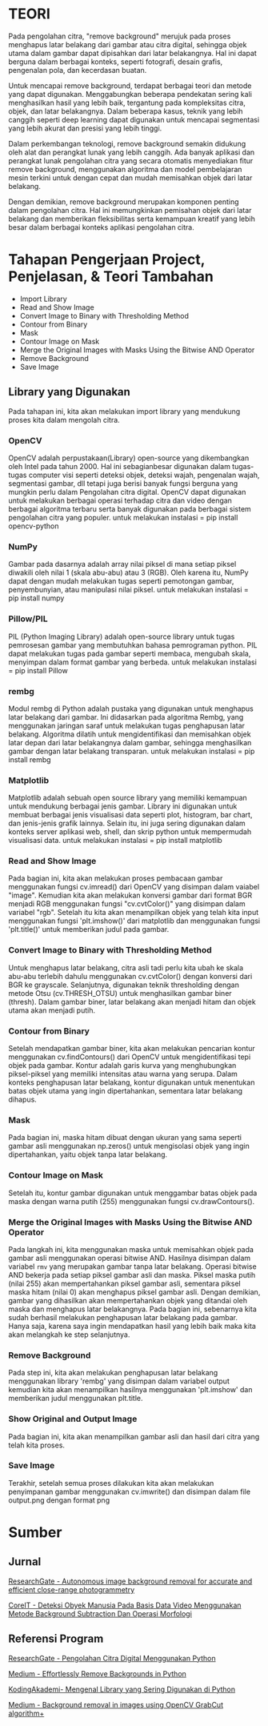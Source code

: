 
# TEORI

Pada pengolahan citra, "remove background" merujuk pada proses menghapus latar belakang dari gambar atau citra digital, sehingga objek utama dalam gambar dapat dipisahkan dari latar belakangnya. Hal ini dapat berguna dalam berbagai konteks, seperti fotografi, desain grafis, pengenalan pola, dan kecerdasan buatan.

Untuk mencapai remove background, terdapat berbagai teori dan metode yang dapat digunakan. Menggabungkan beberapa pendekatan sering kali menghasilkan hasil yang lebih baik, tergantung pada kompleksitas citra, objek, dan latar belakangnya. Dalam beberapa kasus, teknik yang lebih canggih seperti deep learning dapat digunakan untuk mencapai segmentasi yang lebih akurat dan presisi yang lebih tinggi.

Dalam perkembangan teknologi, remove background semakin didukung oleh alat dan perangkat lunak yang lebih canggih. Ada banyak aplikasi dan perangkat lunak pengolahan citra yang secara otomatis menyediakan fitur remove background, menggunakan algoritma dan model pembelajaran mesin terkini untuk dengan cepat dan mudah memisahkan objek dari latar belakang.

Dengan demikian, remove background merupakan komponen penting dalam pengolahan citra. Hal ini memungkinkan pemisahan objek dari latar belakang dan memberikan fleksibilitas serta kemampuan kreatif yang lebih besar dalam berbagai konteks aplikasi pengolahan citra.


# Tahapan Pengerjaan Project, Penjelasan, & Teori Tambahan
- Import Library
- Read and Show Image
- Convert Image to Binary with Thresholding Method
- Contour from Binary
- Mask
- Contour Image on Mask
- Merge the Original Images with Masks Using the Bitwise AND Operator
- Remove Background
- Save Image

## Library yang Digunakan
Pada tahapan ini, kita akan melakukan import library yang mendukung proses kita dalam mengolah citra.
### OpenCV
OpenCV adalah perpustakaan(Library) open-source yang dikembangkan oleh Intel pada tahun 2000. Hal ini sebagianbesar digunakan dalam tugas-tugas computer visi seperti deteksi objek, deteksi wajah, pengenalan wajah, segmentasi gambar, dll tetapi juga berisi banyak fungsi berguna yang mungkin perlu dalam Pengolahan citra digital. OpenCV dapat digunakan untuk melakukan berbagai operasi terhadap citra dan video dengan berbagai algoritma terbaru serta banyak digunakan pada berbagai sistem pengolahan citra yang populer.
untuk melakukan instalasi = pip install opencv-python

### NumPy
Gambar pada dasarnya adalah array nilai piksel di mana setiap piksel diwakili oleh nilai 1 (skala abu-abu) atau 3 (RGB). Oleh karena itu, NumPy dapat dengan mudah melakukan tugas seperti pemotongan gambar, penyembunyian, atau manipulasi nilai piksel.
untuk melakukan instalasi = pip install numpy

### Pillow/PIL
PIL (Python Imaging Library) adalah open-source library untuk tugas pemrosesan gambar yang membutuhkan bahasa pemrograman python. PIL dapat melakukan tugas pada gambar seperti membaca, mengubah skala, menyimpan dalam format gambar yang berbeda.
untuk melakukan instalasi = pip install Pillow

### rembg
Modul rembg di Python adalah pustaka yang digunakan untuk menghapus latar belakang dari gambar. Ini didasarkan pada algoritma Rembg, yang menggunakan jaringan saraf untuk melakukan tugas penghapusan latar belakang. Algoritma dilatih untuk mengidentifikasi dan memisahkan objek latar depan dari latar belakangnya dalam gambar, sehingga menghasilkan gambar dengan latar belakang transparan.
untuk melakukan instalasi = pip install rembg

### Matplotlib
Matplotlib adalah sebuah open source library yang memiliki kemampuan untuk mendukung berbagai jenis gambar. Library ini digunakan untuk membuat berbagai jenis visualisasi data seperti plot, histogram, bar chart, dan jenis-jenis grafik lainnya. Selain itu, ini juga sering digunakan dalam konteks server aplikasi web, shell, dan skrip python untuk mempermudah visualisasi data.
untuk melakukan instalasi = pip install matplotlib

### Read and Show Image
Pada bagian ini, kita akan melakukan proses pembacaan gambar menggunakan fungsi cv.imread() dari OpenCV yang disimpan dalam vaiabel "image". Kemudian kita akan melakukan konversi gambar dari format BGR menjadi RGB menggunakan fungsi "cv.cvtColor()" yang disimpan dalam variabel "rgb". Setelah itu kita akan menampilkan objek yang telah kita input menggunakan fungsi 'plt.imshow()' dari matplotlib dan menggunakan fungsi 'plt.title()' untuk memberikan judul pada gambar. 

### Convert Image to Binary with Thresholding Method
Untuk menghapus latar belakang, citra asli tadi perlu kita ubah ke skala abu-abu terlebih dahulu menggunakan cv.cvtColor() dengan konversi dari BGR ke grayscale. Selanjutnya, digunakan teknik thresholding dengan metode Otsu (cv.THRESH_OTSU) untuk menghasilkan gambar biner (thresh). Dalam gambar biner, latar belakang akan menjadi hitam dan objek utama akan menjadi putih.

### Contour from Binary
Setelah mendapatkan gambar biner, kita akan melakukan pencarian kontur menggunakan cv.findContours() dari OpenCV untuk mengidentifikasi tepi objek pada gambar. Kontur adalah garis kurva yang menghubungkan piksel-piksel yang memiliki intensitas atau warna yang serupa. Dalam konteks penghapusan latar belakang, kontur digunakan untuk menentukan batas objek utama yang ingin dipertahankan, sementara latar belakang dihapus.

### Mask
Pada bagian ini, maska hitam dibuat dengan ukuran yang sama seperti gambar asli menggunakan np.zeros() untuk mengisolasi objek yang ingin dipertahankan, yaitu objek tanpa latar belakang.

### Contour Image on Mask
Setelah itu, kontur gambar digunakan untuk menggambar batas objek pada maska dengan warna putih (255) menggunakan fungsi cv.drawContours().

### Merge the Original Images with Masks Using the Bitwise AND Operator
Pada langkah ini, kita menggunakan maska untuk memisahkan objek pada gambar asli menggunakan operasi bitwise AND. Hasilnya disimpan dalam variabel `rmv` yang merupakan gambar tanpa latar belakang. Operasi bitwise AND bekerja pada setiap piksel gambar asli dan maska. Piksel maska putih (nilai 255) akan mempertahankan piksel gambar asli, sementara piksel maska hitam (nilai 0) akan menghapus piksel gambar asli. Dengan demikian, gambar yang dihasilkan akan mempertahankan objek yang ditandai oleh maska dan menghapus latar belakangnya. Pada bagian ini, sebenarnya kita sudah berhasil melakukan penghapusan latar belakang pada gambar. Hanya saja, karena saya ingin mendapatkan hasil yang lebih baik maka kita akan melangkah ke step selanjutnya.

### Remove Background
Pada step ini, kita akan melakukan penghapusan latar belakang menggunakan library 'rembg' yang disimpan dalam variabel output kemudian kita akan menampilkan hasilnya menggunakan 'plt.imshow' dan memberikan judul menggunakan plt.title.

### Show Original and Output Image
Pada bagian ini, kita akan menampilkan gambar asli dan hasil dari citra yang telah kita proses.

### Save Image
Terakhir, setelah semua proses dilakukan kita akan melakukan penyimpanan gambar menggunakan cv.imwrite() dan disimpan dalam file output.png dengan format png


# Sumber
## Jurnal
[ResearchGate - Autonomous image background removal for accurate and efficient close-range photogrammetry](https://www.researchgate.net/publication/365500074_Autonomous_image_background_removal_for_accurate_and_efficient_close-range_photogrammetry)

[CoreIT - Deteksi Obyek Manusia Pada Basis Data Video Menggunakan Metode Background Subtraction Dan Operasi Morfologi](https://ejournal.uin-suska.ac.id/index.php/coreit/article/view/2391/pdf)

## Referensi Program
[ResearchGate - Pengolahan Citra Digital Menggunakan Python](https://www.researchgate.net/publication/358220979_Pengolahan_Citra_Digital_Menggunakan_Python)

[Medium - Effortlessly Remove Backgrounds in Python ](https://medium.com/@HeCanThink/rembg-effortlessly-remove-backgrounds-in-python-c2248501f992)

[KodingAkademi- Mengenal Library yang Sering Digunakan di Python](https://www.kodingakademi.id/matplotlib-mengenal-library-yang-sering-digunakan-di-python/)

[Medium - Background removal in images using OpenCV GrabCut algorithm+ ](https://medium.datadriveninvestor.com/background-removal-in-images-using-opencv-grabcut-algorithm-f2a35949417c)
